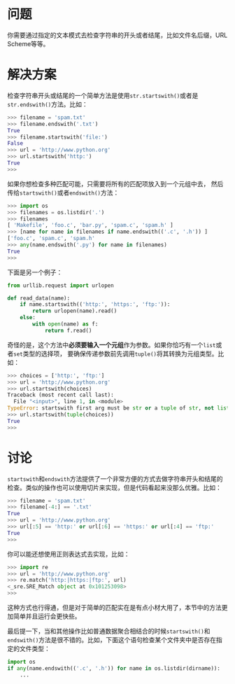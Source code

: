 # 问题
你需要通过指定的文本模式去检查字符串的开头或者结尾，比如文件名后缀，URL Scheme等等。

# 解决方案
检查字符串开头或结尾的一个简单方法是使用`str.startswith()`或者是`str.endswith()`方法。比如：
```python
>>> filename = 'spam.txt'
>>> filename.endswith('.txt')
True
>>> filename.startswith('file:')
False
>>> url = 'http://www.python.org'
>>> url.startswith('http:')
True
>>>
```

如果你想检查多种匹配可能，只需要将所有的匹配项放入到一个元组中去， 然后传给` startswith() `或者` endswith() `方法：
```python
>>> import os
>>> filenames = os.listdir('.')
>>> filenames
[ 'Makefile', 'foo.c', 'bar.py', 'spam.c', 'spam.h' ]
>>> [name for name in filenames if name.endswith(('.c', '.h')) ]
['foo.c', 'spam.c', 'spam.h'
>>> any(name.endswith('.py') for name in filenames)
True
>>>
```

下面是另一个例子：
```python
from urllib.request import urlopen

def read_data(name):
    if name.startswith(('http:', 'https:', 'ftp:')):
        return urlopen(name).read()
    else:
        with open(name) as f:
            return f.read()
```
奇怪的是，这个方法中**必须要输入一个元组**作为参数。如果你恰巧有一个` list `或者` set `类型的选择项， 要确保传递参数前先调用` tuple() `将其转换为元组类型。比如：
```python
>>> choices = ['http:', 'ftp:']
>>> url = 'http://www.python.org'
>>> url.startswith(choices)
Traceback (most recent call last):
  File "<input>", line 1, in <module>
TypeError: startswith first arg must be str or a tuple of str, not list
>>> url.startswith(tuple(choices))
True
>>>
```

# 讨论
`startswith`和`endswith`方法提供了一个非常方便的方式去做字符串开头和结尾的检查。类似的操作也可以使用切片来实现，但是代码看起来没那么优雅。比如：
```python
>>> filename = 'spam.txt'
>>> filename[-4:] == '.txt'
True
>>> url = 'http://www.python.org'
>>> url[:5] == 'http:' or url[:6] == 'https:' or url[:4] == 'ftp:'
True
>>>
```

你可以能还想使用正则表达式去实现，比如：
```python
>>> import re
>>> url = 'http://www.python.org'
>>> re.match('http:|https:|ftp:', url)
<_sre.SRE_Match object at 0x101253098>
>>>
```

这种方式也行得通，但是对于简单的匹配实在是有点小材大用了，本节中的方法更加简单并且运行会更快些。

最后提一下，当和其他操作比如普通数据聚合相结合的时候`startswith()`和`endswith()`方法是很不错的。比如，下面这个语句检查某个文件夹中是否存在指定的文件类型：
```python
import os
if any(name.endswith(('.c', '.h')) for name in os.listdir(dirname)):
    ...
```
